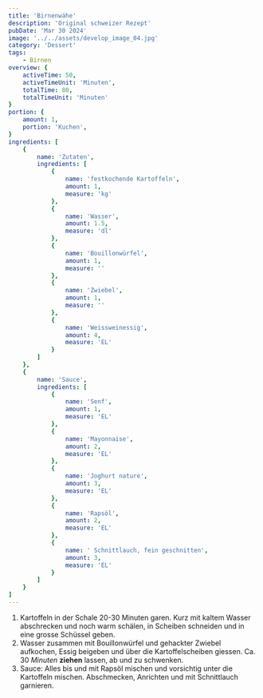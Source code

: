 ```yaml
---
title: 'Birnenwähe'
description: 'Original schweizer Rezept'
pubDate: 'Mar 30 2024'
image: '../../assets/develop_image_04.jpg'
category: 'Dessert'
tags:
    - Birnen
overview: {
    activeTime: 50,
    activeTimeUnit: 'Minuten',
    totalTime: 80,
    totalTimeUnit: 'Minuten'
}
portion: {
    amount: 1,
    portion: 'Kuchen',
}
ingredients: [
    {
        name: 'Zutaten',
        ingredients: [
            {
                name: 'festkochende Kartoffeln',
                amount: 1,
                measure: 'kg'
            },
            {
                name: 'Wasser',
                amount: 1.5,
                measure: 'dl'
            },
            {
                name: 'Bouillonwürfel',
                amount: 1,
                measure: ''
            },
            {
                name: 'Zwiebel',
                amount: 1,
                measure: ''
            },
            {
                name: 'Weissweinessig',
                amount: 4,
                measure: 'EL'
            }
        ]
    },
    {
        name: 'Sauce',
        ingredients: [
            {
                name: 'Senf',
                amount: 1,
                measure: 'EL'
            },
            {
                name: 'Mayonnaise',
                amount: 2,
                measure: 'EL'
            },
            {
                name: 'Joghurt nature',
                amount: 3,
                measure: 'EL'
            },
            {
                name: 'Rapsöl',
                amount: 2,
                measure: 'EL'
            },
            {
                name: '	Schnittlauch, fein geschnitten',
                amount: 3,
                measure: 'EL'
            }
        ]
    }
]
---
```

1. Kartoffeln in der Schale 20-30 Minuten garen. Kurz mit kaltem Wasser abschrecken und noch warm schälen, in Scheiben schneiden und in eine grosse Schüssel geben.
2. Wasser zusammen mit Bouillonwürfel und gehackter Zwiebel aufkochen, Essig beigeben und über die Kartoffelscheiben giessen. Ca. 30 _Minuten_ **ziehen** lassen, ab und zu schwenken.
3. Sauce: Alles bis und mit Rapsöl mischen und vorsichtig unter die Kartoffeln mischen. Abschmecken, Anrichten und mit Schnittlauch garnieren.
